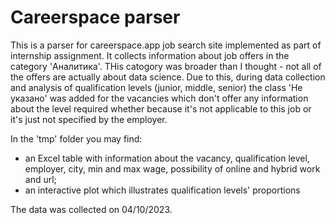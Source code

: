 # Careerspace parser
This is a parser for careerspace.app job search site implemented as part of internship assignment.
It collects information about job offers in the category 'Аналитика'. THis catogory was broader than I thought - not all of the offers are actually about data science. Due to this, during data collection and analysis of qualification levels (junior, middle, senior) the class 'Не указано' was added for the vacancies which don't offer any information about the level required whether because it's not applicable to this job or it's just not specified by the employer.

In the 'tmp' folder you may find:
- an Excel table with information about the vacancy, qualification level, employer, city, min and max wage, possibility of online and hybrid work and url;
- an interactive plot which illustrates qualification levels' proportions


The data was collected on 04/10/2023.

